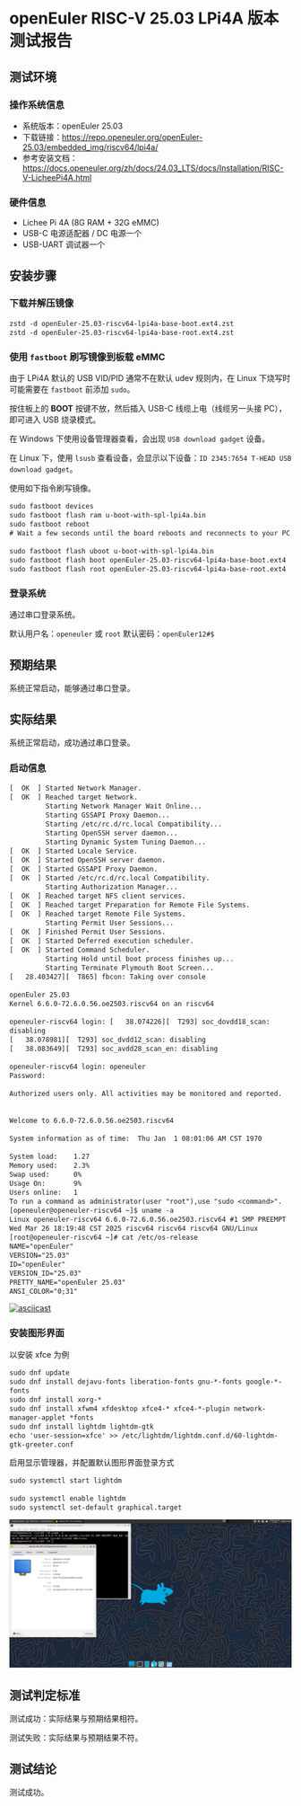 # openEuler RISC-V 25.03 LPi4A 版本测试报告

## 测试环境

### 操作系统信息

- 系统版本：openEuler 25.03
- 下载链接：https://repo.openeuler.org/openEuler-25.03/embedded_img/riscv64/lpi4a/
- 参考安装文档：https://docs.openeuler.org/zh/docs/24.03_LTS/docs/Installation/RISC-V-LicheePi4A.html

### 硬件信息

- Lichee Pi 4A (8G RAM + 32G eMMC)
- USB-C 电源适配器 / DC 电源一个
- USB-UART 调试器一个

## 安装步骤

### 下载并解压镜像

```shell
zstd -d openEuler-25.03-riscv64-lpi4a-base-boot.ext4.zst
zstd -d openEuler-25.03-riscv64-lpi4a-base-root.ext4.zst
```

### 使用 `fastboot` 刷写镜像到板载 eMMC

由于 LPi4A 默认的 USB VID/PID 通常不在默认 udev 规则内，在 Linux 下烧写时可能需要在 `fastboot` 前添加 `sudo`。

按住板上的 **BOOT** 按键不放，然后插入 USB-C 线缆上电（线缆另一头接 PC），即可进入 USB 烧录模式。

在 Windows 下使用设备管理器查看，会出现 `USB download gadget` 设备。

在 Linux 下，使用 `lsusb` 查看设备，会显示以下设备：`ID 2345:7654 T-HEAD USB download gadget`。

使用如下指令刷写镜像。

```shell
sudo fastboot devices
sudo fastboot flash ram u-boot-with-spl-lpi4a.bin
sudo fastboot reboot
# Wait a few seconds until the board reboots and reconnects to your PC

sudo fastboot flash uboot u-boot-with-spl-lpi4a.bin
sudo fastboot flash boot openEuler-25.03-riscv64-lpi4a-base-boot.ext4
sudo fastboot flash root openEuler-25.03-riscv64-lpi4a-base-root.ext4
```

### 登录系统

通过串口登录系统。

默认用户名：`openeuler` 或 `root`
默认密码：`openEuler12#$`

## 预期结果

系统正常启动，能够通过串口登录。

## 实际结果

系统正常启动，成功通过串口登录。

### 启动信息

```log
[  OK  ] Started Network Manager.
[  OK  ] Reached target Network.
         Starting Network Manager Wait Online...
         Starting GSSAPI Proxy Daemon...
         Starting /etc/rc.d/rc.local Compatibility...
         Starting OpenSSH server daemon...
         Starting Dynamic System Tuning Daemon...
[  OK  ] Started Locale Service.
[  OK  ] Started OpenSSH server daemon.
[  OK  ] Started GSSAPI Proxy Daemon.
[  OK  ] Started /etc/rc.d/rc.local Compatibility.
         Starting Authorization Manager...
[  OK  ] Reached target NFS client services.
[  OK  ] Reached target Preparation for Remote File Systems.
[  OK  ] Reached target Remote File Systems.
         Starting Permit User Sessions...
[  OK  ] Finished Permit User Sessions.
[  OK  ] Started Deferred execution scheduler.
[  OK  ] Started Command Scheduler.
         Starting Hold until boot process finishes up...
         Starting Terminate Plymouth Boot Screen...
[   28.403427][  T865] fbcon: Taking over console

openEuler 25.03
Kernel 6.6.0-72.6.0.56.oe2503.riscv64 on an riscv64

openeuler-riscv64 login: [   38.074226][  T293] soc_dovdd18_scan: disabling
[   38.078981][  T293] soc_dvdd12_scan: disabling
[   38.083649][  T293] soc_avdd28_scan_en: disabling

openeuler-riscv64 login: openeuler
Password:

Authorized users only. All activities may be monitored and reported.


Welcome to 6.6.0-72.6.0.56.oe2503.riscv64

System information as of time:  Thu Jan  1 08:01:06 AM CST 1970

System load:    1.27
Memory used:    2.3%
Swap used:      0%
Usage On:       9%
Users online:   1
To run a command as administrator(user "root"),use "sudo <command>".
[openeuler@openeuler-riscv64 ~]$ uname -a
Linux openeuler-riscv64 6.6.0-72.6.0.56.oe2503.riscv64 #1 SMP PREEMPT Wed Mar 26 18:19:48 CST 2025 riscv64 riscv64 riscv64 GNU/Linux
[root@openeuler-riscv64 ~]# cat /etc/os-release
NAME="openEuler"
VERSION="25.03"
ID="openEuler"
VERSION_ID="25.03"
PRETTY_NAME="openEuler 25.03"
ANSI_COLOR="0;31"
```

[![asciicast](https://asciinema.org/a/Nn4LhNaZh1dkBpYnvgF6rD3La.svg)](https://asciinema.org/a/Nn4LhNaZh1dkBpYnvgF6rD3La)


### 安装图形界面

以安装 xfce 为例

```
sudo dnf update
sudo dnf install dejavu-fonts liberation-fonts gnu-*-fonts google-*-fonts
sudo dnf install xorg-*
sudo dnf install xfwm4 xfdesktop xfce4-* xfce4-*-plugin network-manager-applet *fonts
sudo dnf install lightdm lightdm-gtk
echo 'user-session=xfce' >> /etc/lightdm/lightdm.conf.d/60-lightdm-gtk-greeter.conf
```

启用显示管理器，并配置默认图形界面登录方式

```
sudo systemctl start lightdm

sudo systemctl enable lightdm
sudo systemctl set-default graphical.target
```

![xfce](xfce.jpg)

## 测试判定标准

测试成功：实际结果与预期结果相符。

测试失败：实际结果与预期结果不符。

## 测试结论

测试成功。
